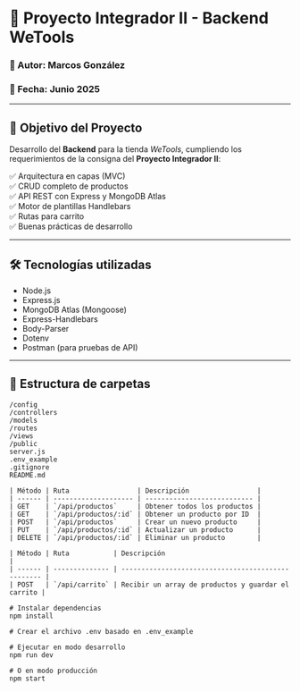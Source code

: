 # 🚀 Proyecto Integrador II - Backend WeTools

### 📌 Autor: Marcos González  
### 📅 Fecha: Junio 2025

---

## 🎯 Objetivo del Proyecto

Desarrollo del **Backend** para la tienda *WeTools*, cumpliendo los requerimientos de la consigna del **Proyecto Integrador II**:

✅ Arquitectura en capas (MVC)  
✅ CRUD completo de productos  
✅ API REST con Express y MongoDB Atlas  
✅ Motor de plantillas Handlebars  
✅ Rutas para carrito  
✅ Buenas prácticas de desarrollo

---

## 🛠️ Tecnologías utilizadas

- Node.js
- Express.js
- MongoDB Atlas (Mongoose)
- Express-Handlebars
- Body-Parser
- Dotenv
- Postman (para pruebas de API)

---

## 📂 Estructura de carpetas

```plaintext
/config
/controllers
/models
/routes
/views
/public
server.js
.env_example
.gitignore
README.md

| Método | Ruta                 | Descripción                 |
| ------ | -------------------- | --------------------------- |
| GET    | `/api/productos`     | Obtener todos los productos |
| GET    | `/api/productos/:id` | Obtener un producto por ID  |
| POST   | `/api/productos`     | Crear un nuevo producto     |
| PUT    | `/api/productos/:id` | Actualizar un producto      |
| DELETE | `/api/productos/:id` | Eliminar un producto        |

| Método | Ruta           | Descripción                                        |
| ------ | -------------- | -------------------------------------------------- |
| POST   | `/api/carrito` | Recibir un array de productos y guardar el carrito |

# Instalar dependencias
npm install

# Crear el archivo .env basado en .env_example

# Ejecutar en modo desarrollo
npm run dev

# O en modo producción
npm start

